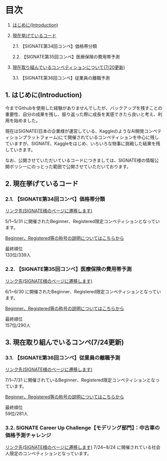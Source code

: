 # 目次
1. [はじめに(Introduction)](#anchor1)
2. [現在挙げているコード](#anchor2)
   
   2.1. 【SIGNATE第34回コンペ】価格帯分類
   
   2.2. 【SIGNATE第35回コンペ】医療保険の費用帯予測

3. [現在取り組んでいるコンペティションについて(7/20更新)](#anchor3)
   
   3.1. 【SIGNATE第36回コンペ】従業員の離職予測
<a id="anchor1"></a>
## 1. はじめに(Introduction)

今までGithubを使用した経験がありませんでしたが、バックアップを残すことの重要性、自分の成果を残し、振り返った際に成長を実感できたら良いと考え、利用を始めました。

現在はSIGNATE(日本の企業様が運営している、KaggleのようなAI開発コンペティションプラットフォーム)にて開催されているコンペティションを中心に残していますが、SIGNATE、Kaggleをはじめ、いろいろな物事に挑戦した結果を残していきます。

なお、公開させていただいているコードにつきましては、SIGNATE様の情報公開ポリシーにのっとった範囲で公開させていただいております。
<br>


<a id="anchor2"></a>
## 2. 現在挙げているコード
### 2.1. 【SIGNATE第34回コンペ】価格帯分類

[リンク先(SIGNATE様のページに遷移します)](https://signate.jp/competitions/750)

5/1~5/31 に開催されたBeginner、Registered限定コンペティションとなっています。

[Beginner、Registered等の称号の説明についてはこちらから](https://signate.jp/users/rankings/help)

最終順位
<br>
133位/339人


### 2.2. 【SIGNATE第35回コンペ】医療保険の費用帯予測

[リンク先(SIGNATE様のページに遷移します)](https://signate.jp/competitions/751)

6/1~6/30 に開催されたBeginner、Registered限定コンペティションとなっています。

[Beginner、Registered等の称号の説明についてはこちらから](https://signate.jp/users/rankings/help)

最終順位
<br>
157位/290人



## 3. 現在取り組んでいるコンペ(7/24更新)
<a id="anchor3"></a>
### 3.1. 【SIGNATE第36回コンペ】従業員の離職予測

[リンク先(SIGNATE様のページに遷移します)](https://signate.jp/competitions/752)

7/1~7/31 に開催されているBeginner、Registered限定コンペティションとなっています。

[Beginner、Registered等の称号の説明についてはこちらから](https://signate.jp/users/rankings/help)

最終順位
<br>
59位/281人

### 3.2. SIGNATE Career Up Challenge【モデリング部門】：中古車の価格予測チャレンジ
[リンク先(SIGNATE様のページに遷移します)](https://signate.jp/competitions/1055)
7/24~8/24 に開催されている社会人限定のコンペティションとなっています。
